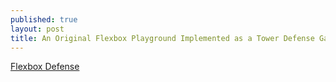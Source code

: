 ```yaml
---
published: true
layout: post
title: An Original Flexbox Playground Implemented as a Tower Defense Game
---
```


[Flexbox Defense](http://www.flexboxdefense.com/?imm_mid=0e2a6c&cmp=em-web-na-na-newsltr_20160413)
